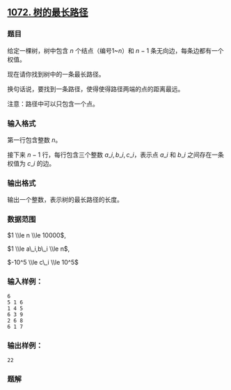 ## [1072\. 树的最长路径](https://www.acwing.com/problem/content/1074/)

### 题目

给定一棵树，树中包含 $n$ 个结点（编号$1$~$n$）和 $n-1$ 条无向边，每条边都有一个权值。

现在请你找到树中的一条最长路径。

换句话说，要找到一条路径，使得使得路径两端的点的距离最远。

注意：路径中可以只包含一个点。

### 输入格式

第一行包含整数 $n$。

接下来 $n-1$ 行，每行包含三个整数 $a\_i,b\_i,c\_i$，表示点 $a\_i$ 和 $b\_i$ 之间存在一条权值为 $c\_i$ 的边。

### 输出格式

输出一个整数，表示树的最长路径的长度。

### 数据范围

$1 \\le n \\le 10000$,

$1 \\le a\_i,b\_i \\le n$,

$-10^5 \\le c\_i \\le 10^5$

### 输入样例：

```
6
5 1 6
1 4 5
6 3 9
2 6 8
6 1 7
```

### 输出样例：

```
22
```

### 题解


